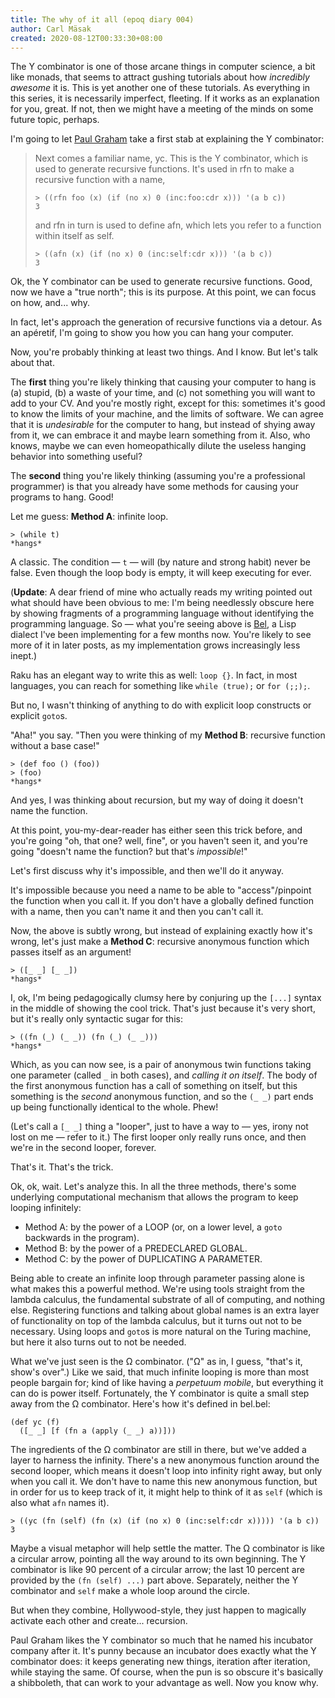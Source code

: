 ```yaml
---
title: The why of it all (epoq diary 004)
author: Carl Mäsak
created: 2020-08-12T00:33:30+08:00
---
```

The Y combinator is one of those arcane things in computer science, a bit like monads, that seems to attract gushing tutorials about how _incredibly awesome_ it is.
This is yet another one of these tutorials.
As everything in this series, it is necessarily imperfect, fleeting.
If it works as an explanation for you, great.
If not, then we might have a meeting of the minds on some future topic, perhaps.

I'm going to let [Paul Graham](https://sep.yimg.com/ty/cdn/paulgraham/bellanguage.txt?t=1595850613&) take a first stab at explaining the Y combinator:

> Next comes a familiar name, yc. This is the Y combinator, which is
> used to generate recursive functions. It's used in rfn to make a
> recursive function with a name,
>
> <pre><code>&gt; ((rfn foo (x) (if (no x) 0 (inc:foo:cdr x))) '(a b c))
> 3</code></pre>
>
> and rfn in turn is used to define afn, which lets you refer to a
> function within itself as self.
>
> <pre><code>&gt; ((afn (x) (if (no x) 0 (inc:self:cdr x))) '(a b c))
> 3</code></pre>

Ok, the Y combinator can be used to generate recursive functions.
Good, now we have a "true north"; this is its purpose.
At this point, we can focus on how, and... why.

In fact, let's approach the generation of recursive functions via a detour.
As an apéretif, I'm going to show you how you can hang your computer.

Now, you're probably thinking at least two things.
And I know.
But let's talk about that.

The **first** thing you're likely thinking that causing your computer to hang is (a) stupid, (b) a waste of your time, and (c) not something you will want to add to your CV.
And you're mostly right, except for this: sometimes it's good to know the limits of your machine, and the limits of software.
We can agree that it is _undesirable_ for the computer to hang, but instead of shying away from it, we can embrace it and maybe learn something from it.
Also, who knows, maybe we can even homeopathically dilute the useless hanging behavior into something useful?

The **second** thing you're likely thinking (assuming you're a professional programmer) is that you already have some methods for causing your programs to hang.
Good!

Let me guess: **Method A**: infinite loop.

<pre><code>&gt; (while t)
*hangs*</code></pre>

A classic.
The condition &mdash; `t` &mdash; will (by nature and strong habit) never be false.
Even though the loop body is empty, it will keep executing for ever.

(**Update**: A dear friend of mine who actually reads my writing pointed out what should have been obvious to me:
I'm being needlessly obscure here by showing fragments of a programming language without identifying the programming language.
So &mdash; what you're seeing above is [Bel](https://github.com/masak/bel/), a Lisp dialect I've been implementing for a few months now.
You're likely to see more of it in later posts, as my implementation grows increasingly less inept.)

Raku has an elegant way to write this as well: `loop {}`.
In fact, in most languages, you can reach for something like `while (true);` or `for (;;);`.

But no, I wasn't thinking of anything to do with explicit loop constructs or explicit `goto`s.

"Aha!" you say.
"Then you were thinking of my **Method B**: recursive function without a base case!"

<pre><code>&gt; (def foo () (foo))
&gt; (foo)
*hangs*</code></pre>

And yes, I was thinking about recursion, but my way of doing it doesn't name the function.

At this point, you-my-dear-reader has either seen this trick before, and you're going "oh, that one? well, fine", or you haven't seen it, and you're going "doesn't name the function? but that's _impossible_!"

Let's first discuss why it's impossible, and then we'll do it anyway.

It's impossible because you need a name to be able to "access"/pinpoint the function when you call it.
If you don't have a globally defined function with a name, then you can't name it and then you can't call it.

Now, the above is subtly wrong, but instead of explaining exactly how it's wrong, let's just make a **Method C**: recursive anonymous function which passes itself as an argument!

<pre><code>&gt; ([_ _] [_ _])
*hangs*</code></pre>

I, ok, I'm being pedagogically clumsy here by conjuring up the `[...]` syntax in the middle of showing the cool trick.
That's just because it's very short, but it's really only syntactic sugar for this:

<pre><code>&gt; ((fn (_) (_ _)) (fn (_) (_ _)))
*hangs*</code></pre>

Which, as you can now see, is a pair of anonymous twin functions taking one parameter (called `_` in both cases), and _calling it on itself_.
The body of the first anonymous function has a call of something on itself, but this something is the _second_ anonymous function, and so the `(_ _)` part ends up being functionally identical to the whole.
Phew!

(Let's call a `[_ _]` thing a "looper", just to have a way to &mdash; yes, irony not lost on me &mdash; refer to it.)
The first looper only really runs once, and then we're in the second looper, forever.

That's it.
That's the trick.

Ok, ok, wait.
Let's analyze this.
In all the three methods, there's some underlying computational mechanism that allows the program to keep looping infinitely:

* Method A: by the power of a LOOP (or, on a lower level, a `goto` backwards in the program).
* Method B: by the power of a PREDECLARED GLOBAL.
* Method C: by the power of DUPLICATING A PARAMETER.

Being able to create an infinite loop through parameter passing alone is what makes this a powerful method.
We're using tools straight from the lambda calculus, the fundamental substrate of all of computing, and nothing else.
Registering functions and talking about global names is an extra layer of functionality on top of the lambda calculus, but it turns out not to be necessary.
Using loops and `goto`s is more natural on the Turing machine, but here it also turns out to not be needed.

What we've just seen is the Ω combinator.
("Ω" as in, I guess, "that's it, show's over".)
Like we said, that much infinite looping is more than most people bargain for; kind of like having a _perpetuum mobile_, but everything it can do is power itself.
Fortunately, the Y combinator is quite a small step away from the Ω combinator.
Here's how it's defined in bel.bel:

<pre><code>(def yc (f)
  ([_ _] [f (fn a (apply (_ _) a))]))</code></pre>

The ingredients of the Ω combinator are still in there, but we've added a layer to harness the infinity.
There's a new anonymous function around the second looper, which means it doesn't loop into infinity right away, but only when you call it.
We don't have to name this new anonymous function, but in order for us to keep track of it, it might help to think of it as `self` (which is also what `afn` names it).

<pre><code>&gt; ((yc (fn (self) (fn (x) (if (no x) 0 (inc:self:cdr x))))) '(a b c))
3</code></pre>

Maybe a visual metaphor will help settle the matter.
The Ω combinator is like a circular arrow, pointing all the way around to its own beginning.
The Y combinator is like 90 percent of a circular arrow; the last 10 percent are provided by the `(fn (self) ...)` part above.
Separately, neither the Y combinator and `self` make a whole loop around the circle.

But when they combine, Hollywood-style, they just happen to magically activate each other and create... recursion.

Paul Graham likes the Y combinator so much that he named his incubator company after it.
It's punny because an incubator does exactly what the Y combinator does: it keeps generating new things, iteration after iteration, while staying the same.
Of course, when the pun is so obscure it's basically a shibboleth, that can work to your advantage as well.
Now you know why.
